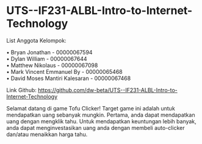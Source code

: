 # UTS--IF231-ALBL-Intro-to-Internet-Technology

List Anggota Kelompok:

•	Bryan Jonathan - 00000067594  
•	Dylan William - 00000067644  
•	Matthew Nikolaus - 00000067098  
•	Mark Vincent Emmanuel By - 00000065468  
•	David Moses Mantiri Kalesaran - 00000067468  

Link Github: https://github.com/dw-beta/UTS--IF231-ALBL-Intro-to-Internet-Technology

Selamat datang di game Tofu Clicker! Target game ini adalah untuk mendapatkan uang sebanyak mungkin. Pertama, anda dapat mendapatkan uang dengan mengklik tahu. Untuk mendapatkan keuntungan lebih banyak, anda dapat menginvestasikan uang anda dengan membeli auto-clicker dan/atau menaikkan harga tahu.
